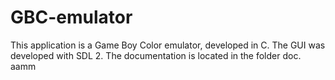 # GBC-emulator
This application is a Game Boy Color emulator, developed in C.
The GUI was developed with SDL 2.
The documentation is located in the folder doc.
aamm